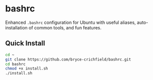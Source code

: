 # bashrc

Enhanced `.bashrc` configuration for Ubuntu with useful aliases, auto-installation of common tools, and fun features.

## Quick Install

```bash
cd ~
git clone https://github.com/bryce-crichfield/bashrc.git
cd bashrc
chmod +x install.sh
./install.sh
